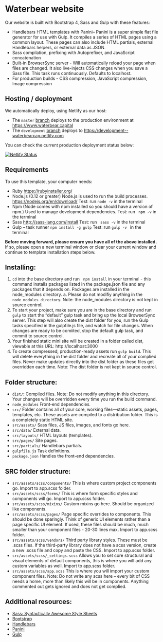 # Waterbear website
Our website is built with Bootstrap 4, Sass and Gulp with these features:

-	Handlebars HTML templates with Panini– Panini is a super simple flat file generator for use with Gulp. It compiles a series of HTML pages using a common layout. These pages can also include HTML partials, external Handlebars helpers, or external data as JSON.
-	Sass compilation, prefixing with Autoprefixer, and JavaScript concatenation
-	Built-in BrowserSync server - Will automatically reload your page when files are changed. It also live-injects CSS changes when you save a Sass file. This task runs continuously. Defaults to localhost.
-	For production builds - CSS compression, JavaScript compression, Image compression

## Hosting / deployment

We automatically deploy, using Netlify as our host:

- The ```master``` [branch](https://github.com/waterbearcap/website-bootstrap/) deploys to the production environment at https://www.waterbear.capital
- The ```development``` [branch](https://github.com/waterbearcap/website-bootstrap/tree/development) deploys to https://development--waterbearcap.netlify.com

You can check the current production deployment status below:

[![Netlify Status](https://api.netlify.com/api/v1/badges/49b8e403-fce3-4b63-9af8-81dc1c10611f/deploy-status)](https://app.netlify.com/sites/waterbearcap/deploys)

## Requirements

To use this template, your computer needs:

-	Ruby https://rubyinstaller.org/
-	Node.js (0.12 or greater) Node.js is used to run the build processes. https://nodejs.org/en/download/
	Test: run ` node -v ` in the terminal
-	Npm (Node comes with npm installed so you should have a version of npm.) Used to manage development dependencies.
	Test: run ` npm -v`  in the terminal
-	Sass http://sass-lang.com/install
	Test: run ` sass -v`  in the terminal
-	Gulp – task runner
	`npm install -g gulp`
	Test: run `gulp -v ` in the terminal

**Before moving forward, please ensure you have all of the above installed.** If so, please open a new terminal window or clear your current window and continue to template installation steps below.


## Installing:

1.	` cd `  into the base directory and run ` npm install`  in your terminal - this command installs packages listed in the package.json file and any packages that it depends on. Packages are installed in the node_modules directory.
a.	Please do not modifiy anything in the `node_modules directory`. Note: the node_modules directory is not kept in source control.
2.	To start your project, make sure you are in the base directory and run ` gulp `  to start the “default” gulp task and bring up the local BrowserSync server. This step will also create the dist folder for you, run the Gulp tasks specified in the gulpfile.js file, and watch for file changes. When changes are ready to be comiited, stop the default gulp task, and commit to source control.
3.	Your finished static mini site will be created in a folder called dist, viewable at this URL:
http://localhost:3000
4.	To create compressed, production-ready assets run `gulp build`. This will delete everything in the dist folder and recreate all of your complied files. Never make updates directly into the dist folder as these files get overridden each time. Note: The dist folder is not kept in source control.


## Folder structure:

- `dist/`: Compiled files. Note: Do not modify anything in this directory. Your changes will be overridden every time you run the build command.
- `node_modules` Front-end dependencies.
- `src/` Folder contains all of your core, working files—static assets, pages, templates, etc. These assets are compiled to a distribution folder. This is a completely static HTML site.
- `src/assets/` Sass files, JS files, images, and fonts go here.
- `src/data/` External data.
- `src/layouts/` HTML layouts (templates).
- `src/pages/` Site pages.
- `src/partials/` Handlebars partials.
- `gulpfile.js` Task definitions.
- `package.json` Handles the front-end dependencies.


## SRC folder structure:

- `src/assets/scss/components/` This is where custom project components go. Import to app.scss folder.
- `src/assets/scss/forms/` This is where form specific styles and components will go. Import to app.scss folder.
- `src/assets/scss/mixins/` Custom mixins go here. Should be organized like components.
- `src/assets/scss/pages/` Page specific overrides to components. This should be done sparingly. Think of generic UI elements rather than a page specific UI element. If used, these files should be much, much smaller than your component files -  20-30 lines max. Import to app.scss folder.
- `src/assets/scss/vendors/` Third party library styles. These must be .scss files. If the third-party library does not have a scss version, create a new .scss file and copy and paste the CSS. Import to app.scss folder.
- `src/assets/scss/_settings.scss` Allows you to set core structural and visual elements of default components, this is where you will add any custom variables as well. Import to app.scss folder.
- `src/assets/scss/app.scss` This is where you will import your custom component files. Note: Do not write any scss here – every bit of CSS needs a home, more than likely this will be in components. Anything commented out gets ignored and does not get complied.


## Additional resources:
- [Sass: Syntactically Awesome Style Sheets](http://sass-lang.com/)
- [Bootstrap](https://getbootstrap.com/)
- [Handlebars](http://handlebarsjs.com/)
- [Panini](https://github.com/zurb/panini)
- [Gulp](https://gulpjs.org/getting-started)
